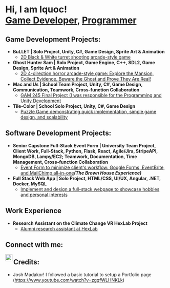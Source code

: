 <h1>Hi, I am Iquoc! <br/><a href="https://github.com/Iquoc">Game Developer</a>, <a href="https://www.linkedin.com/in/iquoc-tran/">Programmer</a></h1>

<h2> Game Development Projects:</h2>

- <b>BuLLET | Solo Project, Unity, C#, Game Design, Sprite Art & Animation</b>
  - [2D Black & White turret shooting arcade-style game](https://github.com/Iquoc/BuLLET)
- <b>Ghost Hunter Sam | Solo Project, Game Engine, C++, SDL2, Game Design, Sprite Art & Animation</b>
  - [2D 4-direction horror arcade-style game: Explore the Mansion, Collect Evidence, Beware the Ghost and Prove They Are Real!](https://github.com/Iquoc/Ghost-Hunter-Sam-Public)
- <b>Mac and Us | School Team Project, Unity, C#, Game Design, Communication, Teamwork, Cross-function Collaboration</b>
  - [GAM 245 Final Project (I was responsible for the Programming and Unity Development](https://github.com/Iquoc/GAM-245-Project-Mac-and-Us)
- <b>Tile-Color | School Solo Project, Unity, C#, Game Design</b>
  - [Puzzle Game demonstrating quick implementation, simple game design, and scalability](https://github.com/Iquoc/Tile-Color)

<h2> Software Development Projects:</h2>

- <b>Senior Capstone Full-Stack Event Form | University Team Project, Client Work, Full-Stack, Python, Flask, React, Agile/Jira, StripeAPI, MongoDB, Lampy/EC2; Teamwork, Documentation, Time Management, Cross-function Collaboration</b>
  - [Event Form to minimize client's workflow: Google Forms, EventBrite, and MailChimp all-in-one](https://github.com/Iquoc/The-Brown-House-Experience-Event-Form)<b><i>(The Brown House Experience)</b></i>
- <b>Full Stack Web App | Solo Project, HTML/CSS, UI/UX, Angular, .NET, Docker, MySQL</b>
  - [Implement and design a full-stack webpage to showcase hobbies and personal interests](https://github.com/Iquoc/Website-2.25)

<h2>Work Experience</h2>

- <b>Research Assistant on the Climate Change VR HexLab Project</b>
  - [Alumni research assistant at HexLab](https://hexlab.cdm.depaul.edu/team/)

<h2> Connect with me:</h2>

[<img align="left" alt="Iquoc Tran | LinkedIn" width="22px" src="https://cdn.jsdelivr.net/npm/simple-icons@v3/icons/linkedin.svg" />][linkedin]

[linkedin]: https://www.linkedin.com/in/iquoc-tran/

<h2> Credits: </h2>

- Josh Madakor!  I followed a basic tutorial to setup a Portfolio page (https://www.youtube.com/watch?v=zgqfWLHNKLk)

<!--
**Iquoc/Iquoc** is a ✨ _special_ ✨ repository because its `README.md` (this file) appears on your GitHub profile.

Here are some ideas to get you started:https://www.youtube.com/watch?v=zgqfWLHNKLk

- 🔭 I’m currently working on ...
- 🌱 I’m currently learning ...
- 👯 I’m looking to collaborate on ...
- 🤔 I’m looking for help with ...
- 💬 Ask me about ...
- 📫 How to reach me: ...
- 😄 Pronouns: ...
- ⚡ Fun fact: ...
-->
